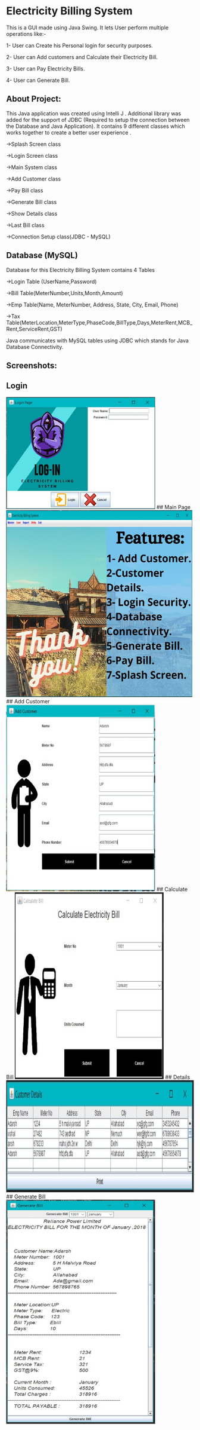 # Electricity Billing System
This is a GUI made using Java Swing.
It lets User perform multiple operations like:-


1- User can Create his Personal login for security purposes.

2- User can Add customers and Calculate their Electricity Bill.

3- User can Pay Electricity Bills.

4- User can Generate Bill.

## About Project:
This Java application was created using Intelli J .
Additional library was added for the support of JDBC (Required to setup the connection between the Database and Java Application).
It contains 9 different classes which works together to create a better user experience .

->Splash Screen class

->Login Screen class

->Main System class

->Add Customer class

->Pay Bill class

->Generate Bill class

->Show Details class

->Last Bill class

->Connection Setup class(JDBC - MySQL)

## Database (MySQL)
Database for this Electricity Billing System contains 4 Tables


->Login Table (UserName,Password)

->Bill Table(MeterNumber,Units,Month,Amount)

->Emp Table(Name, MeterNumber, Address, State, City, Email, Phone)

->Tax Table(MeterLocation,MeterType,PhaseCode,BillType,Days,MeterRent,MCB_Rent,ServiceRent,GST)


Java communicates with MySQL tables using JDBC which stands for Java Database Connectivity.

## Screenshots:
## Login
<img src="https://github.com/Adarsh9616/Electricity_Billing_System/blob/master/ScreenShots/Login.JPG" width="400" height="300">
## Main Page
<img src="https://github.com/Adarsh9616/Electricity_Billing_System/blob/master/ScreenShots/Main.JPG" width="500" height="500">
## Add Customer
<img src="https://github.com/Adarsh9616/Electricity_Billing_System/blob/master/ScreenShots/AddC.JPG" width="400" height="500">
## Calculate Bill
<img src="https://github.com/Adarsh9616/Electricity_Billing_System/blob/master/ScreenShots/CalculateBill.JPG" width="400" height="500">
## Details
<img src="https://github.com/Adarsh9616/Electricity_Billing_System/blob/master/ScreenShots/Details.JPG" width="600" height="300">
## Generate Bill
<img src="https://github.com/Adarsh9616/Electricity_Billing_System/blob/master/ScreenShots/GenerateBill.JPG" width="400" height="600">
